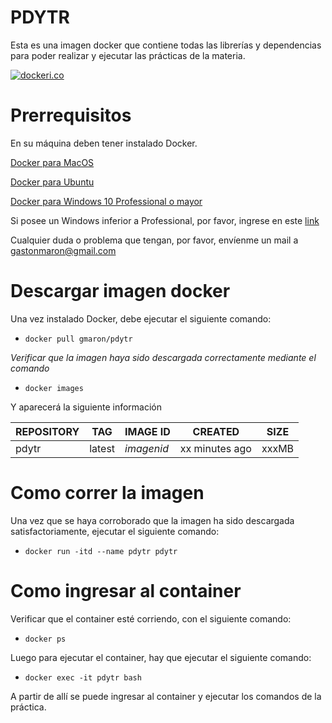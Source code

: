 PDYTR
=====
Esta es una imagen docker que contiene todas las librerías y dependencias para poder realizar y ejecutar las prácticas de la materia.

[![dockeri.co](http://dockeri.co/image/gmaron/pdytr)](https://registry.hub.docker.com/u/gmaron/pdytr/)

Prerrequisitos
==============
En su máquina deben tener instalado Docker.

[Docker para MacOS](https://docs.docker.com/docker-for-mac/install/)

[Docker para Ubuntu](https://docs.docker.com/engine/installation/linux/docker-ce/ubuntu/)

[Docker para Windows 10 Professional o mayor](https://download.docker.com/win/stable/Docker%20for%20Windows%20Installer.exe)

Si posee un Windows inferior a Professional, por favor, ingrese en este [link](https://www.docker.com/products/docker-toolbox)

Cualquier duda o problema que tengan, por favor, envíenme un mail a [gastonmaron@gmail.com](mailto:gastonmaron@gmail.com)

Descargar imagen docker
=======================
Una vez instalado Docker, debe ejecutar el siguiente comando:
* ```docker pull gmaron/pdytr```

*Verificar que la imagen haya sido descargada correctamente mediante el comando* 
* ```docker images```

Y aparecerá la siguiente información

| REPOSITORY | TAG    | IMAGE ID   | CREATED        | SIZE
| -----------|--------|------------|----------------|-------|
| pdytr      | latest | *imagenid* | xx minutes ago | xxxMB |

Como correr la imagen 
=====================
Una vez que se haya corroborado que la imagen ha sido descargada satisfactoriamente, ejecutar el siguiente comando:

* ```docker run -itd --name pdytr pdytr```

Como ingresar al container
==========================

Verificar que el container esté corriendo, con el siguiente comando:
* ```docker ps```

Luego para ejecutar el container, hay que ejecutar el siguiente comando:
* ```docker exec -it pdytr bash```

A partir de allí se puede ingresar al container y ejecutar los comandos de la práctica.
